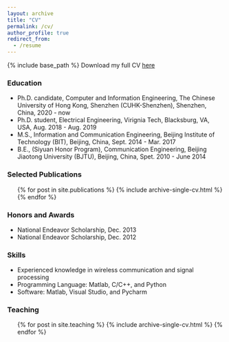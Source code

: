 ```yaml
---
layout: archive
title: "CV"
permalink: /cv/
author_profile: true
redirect_from:
  - /resume
---
```


{% include base_path %}
Download my full CV [here](https://lei-ei.github.io/files/cv_leili.pdf)

### Education

* Ph.D. candidate, Computer and Information Engineering, The Chinese University of Hong Kong, Shenzhen (CUHK-Shenzhen), Shenzhen, China, 2020 - now
* Ph.D. student, Electrical Engineering, Virignia Tech, Blacksburg, VA, USA, Aug. 2018 - Aug. 2019
* M.S., Information and Communication Engineering, Beijing Institute of Technology (BIT), Beijing, China, Sept. 2014 - Mar. 2017
* B.E., (Siyuan Honor Program), Communication Engineering, Beijing Jiaotong University (BJTU), Beijing, China, Spet. 2010 - June 2014


### Selected Publications

  <ul>{% for post in site.publications %}
    {% include archive-single-cv.html %}
  {% endfor %}</ul>
  

### Honors and Awards

* National Endeavor Scholarship, Dec. 2013
* National Endeavor Scholarship, Dec. 2012
  
  
### Skills

* Experienced knowledge in wireless communication and signal processing
* Programming Language: Matlab, C/C++, and Python
* Software: Matlab, Visual Studio, and Pycharm
  
### Teaching

  <ul>{% for post in site.teaching %}
    {% include archive-single-cv.html %}
  {% endfor %}</ul>

